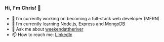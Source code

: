 ### Hi, I'm Chris! 👋

- 🔭 I’m currently working on becoming a full-stack web developer (MERN)
- 🌱 I’m currently learning Node.js, Express and MongoDB
- 💬 Ask me about [weekendattheriver](https://www.weekendattheriver.com/)
- 📫 How to reach me: [LinkedIn](www.linkedin.com/in/chrisgarrett9109)

<!--
**chrisgarrett9109/chrisgarrett9109** is a ✨ _special_ ✨ repository because its `README.md` (this file) appears on your GitHub profile.

Here are some ideas to get you started:
- 👯 I’m looking to collaborate on ...
- 🤔 I’m looking for help with ...
- 😄 Pronouns: ...
- ⚡ Fun fact: ...
-->
